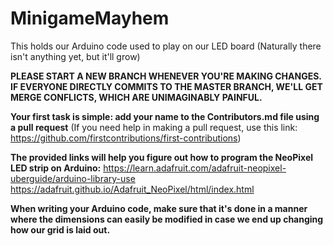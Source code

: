 # MinigameMayhem
This holds our Arduino code used to play on our LED board (Naturally there isn't anything yet, but it'll grow)

**PLEASE START A NEW BRANCH WHENEVER YOU'RE MAKING CHANGES. IF EVERYONE DIRECTLY COMMITS TO THE MASTER BRANCH, WE'LL GET MERGE CONFLICTS, WHICH ARE UNIMAGINABLY PAINFUL.**

**Your first task is simple: add your name to the Contributors.md file using a pull request** (If you need help in making a pull request, use this link: https://github.com/firstcontributions/first-contributions)

**The provided links will help you figure out how to program the NeoPixel LED strip on Arduino:**
https://learn.adafruit.com/adafruit-neopixel-uberguide/arduino-library-use
https://adafruit.github.io/Adafruit_NeoPixel/html/index.html

**When writing your Arduino code, make sure that it's done in a manner where the dimensions can easily be modified in case we end up changing how our grid is laid out.**
